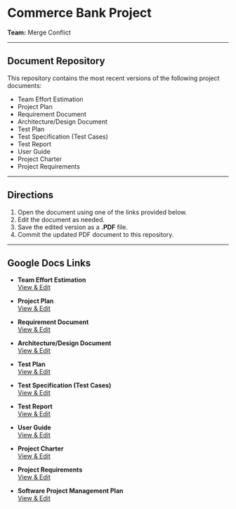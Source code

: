 # Commerce Bank Project

**Team:** Merge Conflict  

---

## Document Repository  

This repository contains the most recent versions of the following project documents:  

- Team Effort Estimation  
- Project Plan  
- Requirement Document  
- Architecture/Design Document  
- Test Plan  
- Test Specification (Test Cases)  
- Test Report  
- User Guide  
- Project Charter  
- Project Requirements  

---

## Directions  

1. Open the document using one of the links provided below.  
2. Edit the document as needed.  
3. Save the edited version as a **.PDF** file.  
4. Commit the updated PDF document to this repository.  

---

## Google Docs Links  

- **Team Effort Estimation**  
  [View & Edit](LINK_GOES_HERE)  

- **Project Plan**  
  [View & Edit](LINK_GOES_HERE)  

- **Requirement Document**  
  [View & Edit](https://docs.google.com/document/d/1gB8zNMhdgJGVSKeaMXHyUX6ga4N3SzyLgPqICZAXapk/edit?usp=sharing)  

- **Architecture/Design Document**  
  [View & Edit](LINK_GOES_HERE)  

- **Test Plan**  
  [View & Edit](https://docs.google.com/document/d/1CSgFPbTA48Q9rKolZFZvY6YwCe87BmZ07HyYqHtt-Pg/edit?usp=sharing)  

- **Test Specification (Test Cases)**  
  [View & Edit](https://docs.google.com/document/d/1b2E77GayKlPo3IJoSWCTQBuhWT2xjOsS4WUhND96dS0/edit?usp=sharing)  

- **Test Report**  
  [View & Edit](https://docs.google.com/document/d/1zFfkapmZDuaDHOkXHGUymFhqO0-PuzjWIWSzQwUq28E/edit?usp=sharing)  

- **User Guide**  
  [View & Edit](https://docs.google.com/document/d/1P3HuA1C6OY0aFzwyCCO3HKtaPHE8R1t0qsv5YqnDioU/edit?usp=sharing)  

- **Project Charter**  
  [View & Edit](https://docs.google.com/document/d/1fTvWclyQmEySF6u1BF-Sc73SU77noMziJTwaZnt34VA/edit?usp=sharing)  

- **Project Requirements**  
  [View & Edit](https://docs.google.com/document/d/1xKKq9jHDiRYv8DsWYYxi4ZkkOda5hSGhHQVd8MYB_RU/edit?usp=sharing)  

- **Software Project Management Plan**  
  [View & Edit](https://docs.google.com/document/d/1LicntMGMeo2WqmfiB24535T5JjHVpJt69U7ANNgKGag/edit?usp=sharing)  

